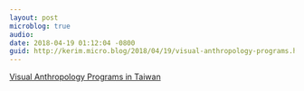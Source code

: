 ```yaml
---
layout: post
microblog: true
audio: 
date: 2018-04-19 01:12:04 -0800
guid: http://kerim.micro.blog/2018/04/19/visual-anthropology-programs.html
---
```

[Visual Anthropology Programs in Taiwan](https://keywords.oxus.net/archives/2018/04/19/visual-anthropology-programs-in-taiwan/)
